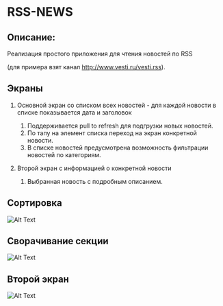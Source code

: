 # RSS-NEWS

## Описание: 

 Реализация простого приложения для чтения новостей по RSS 
 
 (для примера взят канал http://www.vesti.ru/vesti.rss). 
 
## Экраны

1. Основной экран со списком всех новостей - для каждой новости в списке показывается дата и заголовок
    1) Поддерживается pull to refresh для подгрузки новых новостей.
    2) По тапу на элемент списка переход на экран конкретной новости. 
    3) В списке новостей предусмотрена возможность фильтрации новостей по категориям. 
    
2. Второй экран с информацией о конкретной новости 
    1) Выбранная новость с подробным описанием.

## Сортировка
![Alt Text](https://media.giphy.com/media/UPY3PitzfvglPVkNYw/giphy.gif)


## Сворачивание секции
![Alt Text](https://media.giphy.com/media/WnNCU0QJDwujD6l6Q3/giphy.gif)


## Второй экран
![Alt Text](https://media.giphy.com/media/iJJu3F97AKPFozAyzF/giphy.gif)


